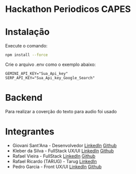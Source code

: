 # Hackathon Periodicos CAPES

# Instalação

Execute o comando:

```bash
npm install --force
```

Crie o arquivo .env como o exemplo abaixo:

```
GEMINI_API_KEY="Sua_Api_key"
SERP_API_KEY="Sua_Api_key_Google_Search"
```

# Backend

Para realizar a coverção do texto para audio foi usado

# Integrantes

- Giovani Sant'Ana - Desenvolvedor [LinkedIn](https://www.linkedin.com/in/giovani-sant-ana/) [Github](https://github.com/Giovani-SantAna-Pedroso)
- Kleber da Silva - FullStack UX/UI [LinkedIn](https://www.linkedin.com/in/kleberdasilva-/) [Github](https://github.com/klebers022)
- Rafael Vieira - FullStack [LinkedIn](https://www.linkedin.com/in/rafaelrvs/) [Github](https://github.com/rafaelrvs)
- Rafael Ricardo (TARUG) - Tarug [LinkedIn](https://www.linkedin.com/in/tarug/)
- Pedro Garcia - Front UX/UI [LinkedIn](https://www.linkedin.com/in/pedro-garcia-6837a7266/) [Github](https://github.com/PedroGS13876)
